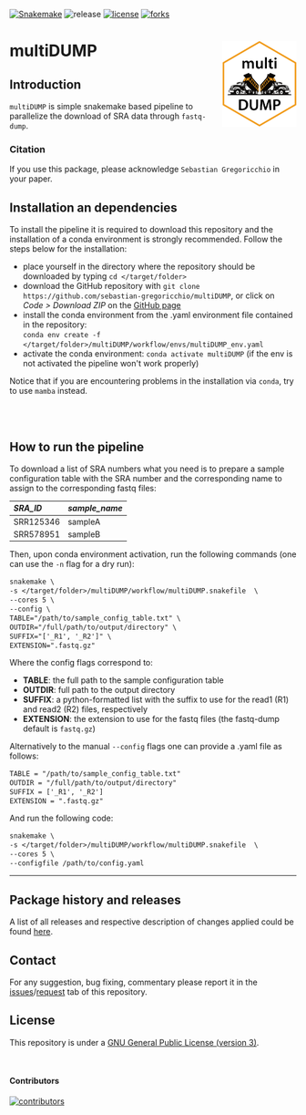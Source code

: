 [![Snakemake](https://img.shields.io/badge/snakemake-≥7.20.0-brightgreen.svg)](https://snakemake.github.io)
![release](https://img.shields.io/github/v/release/sebastian-gregoricchio/multiDUMP)
[![license](https://img.shields.io/badge/License-GPLv3-blue.svg)](https://sebastian-gregoricchio.github.io/multiDUMP/LICENSE.md/LICENSE)
[![forks](https://img.shields.io/github/forks/sebastian-gregoricchio/multiDUMP?style=social)](https://github.com/sebastian-gregoricchio/multiDUMP/fork)
<!-- ![update](https://badges.pufler.dev/updated/sebastian-gregoricchio/multiDUMP)
![visits](https://badges.pufler.dev/visits/sebastian-gregoricchio/multiDUMP)
![downloads](https://img.shields.io/github/downloads/sebastian-gregoricchio/multiDUMP/total.svg)--->



# multiDUMP [<img src="https://raw.githubusercontent.com/sebastian-gregoricchio/multiDUMP/main/resources/multiDUMP_logo.svg" align="right" height = 150/>](https://sebastian-gregoricchio.github.io/multiDUMP)

## Introduction
`multiDUMP` is simple snakemake based pipeline to parallelize the download of SRA data through `fastq-dump`.


### Citation
If you use this package, please acknowledge `Sebastian Gregoricchio` in your paper.


## Installation an dependencies
To install the pipeline it is required to download this repository and the installation of a conda environment is strongly recommended.
Follow the steps below for the installation:
* place yourself in the directory where the repository should be downloaded by typing `cd </target/folder>`
* download the GitHub repository with `git clone https://github.com/sebastian-gregoricchio/multiDUMP`, or click on *Code > Download ZIP* on the [GitHub page](https://github.com/sebastian-gregoricchio/multiDUMP)
* install the conda environment from the .yaml environment file contained in the repository:<br>
`conda env create -f </target/folder>/multiDUMP/workflow/envs/multiDUMP_env.yaml`
* activate the conda environment: `conda activate multiDUMP` (if the env is not activated the pipeline won't work properly)

Notice that if you are encountering problems in the installation via `conda`, try to use `mamba` instead.

<br/><br/>


## How to run the pipeline
To download a list of SRA numbers what you need is to prepare a sample configuration table with the SRA number and the corresponding name to assign to the corresponding fastq files:

| *SRA_ID*  | *sample_name* |
|:----------|:--------------|
| SRR125346 |    sampleA    |
| SRR578951 |    sampleB    |


Then, upon conda environment activation, run the following commands (one can use the `-n` flag for a dry run):

```shell
snakemake \
-s </target/folder>/multiDUMP/workflow/multiDUMP.snakefile  \
--cores 5 \
--config \
TABLE="/path/to/sample_config_table.txt" \
OUTDIR="/full/path/to/output/directory" \
SUFFIX="['_R1', '_R2']" \
EXTENSION=".fastq.gz"
```

Where the config flags correspond to:

* **TABLE**: the full path to the sample configuration table
* **OUTDIR**: full path to the output directory
* **SUFFIX**: a python-formatted list with the suffix to use for the read1 (R1) and read2 (R2) files, respectively
* **EXTENSION**: the extension to use for the fastq files (the fastq-dump default is `fastq.gz`)


Alternatively to the manual `--config` flags one can provide a .yaml file as follows:

```
TABLE = "/path/to/sample_config_table.txt"
OUTDIR = "/full/path/to/output/directory"
SUFFIX = ['_R1', '_R2']
EXTENSION = ".fastq.gz"
```

And run the following code:

```shell
snakemake \
-s </target/folder>/multiDUMP/workflow/multiDUMP.snakefile  \
--cores 5 \
--configfile /path/to/config.yaml
```



-----------------
## Package history and releases
A list of all releases and respective description of changes applied could be found [here](https://sebastian-gregoricchio.github.io/multiDUMP/NEWS).

## Contact
For any suggestion, bug fixing, commentary please report it in the [issues](https://github.com/sebastian-gregoricchio/multiDUMP/issues)/[request](https://github.com/sebastian-gregoricchio/multiDUMP/pulls) tab of this repository.

## License
This repository is under a [GNU General Public License (version 3)](https://sebastian-gregoricchio.github.io/multiDUMP/LICENSE).

<br/>

#### Contributors
[![contributors](https://badges.pufler.dev/contributors/sebastian-gregoricchio/multiDUMP?size=50&padding=5&bots=true)](https://sebastian-gregoricchio.github.io/)
